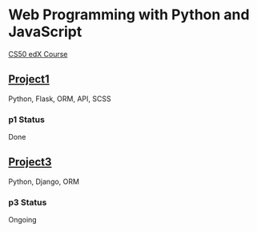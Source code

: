 # Web Programming with Python and JavaScript

[CS50 edX Course](https://www.edx.org/course/cs50s-web-programming-with-python-and-javascript)

## [Project1](https://github.com/mxhsb/cs50_web/blob/master/project1/README.md)

Python, Flask, ORM, API, SCSS

### p1 Status

Done  

## [Project3](https://github.com/mxhsb/cs50_web/blob/master/project3/README.md)

Python, Django, ORM

### p3 Status

Ongoing  
